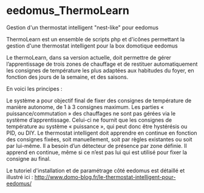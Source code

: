 # eedomus_ThermoLearn
Gestion d'un thermostat intelligent "nest-like" pour eedomus

ThermoLearn est un ensemble de scripts php et d'icônes permettant la gestion d'une thermostat intelligent pour la box 
domotique eedomus

Le thermoLearn, dans sa version actuelle, doit permettre de gérer l’apprentissage de trois zones de chauffage 
et de restituer automatiquement les consignes de température les plus adaptées aux habitudes du foyer, 
en fonction des jours de la semaine, et des saisons.

En voici les principes :

Le système a pour objectif final de fixer des consignes de température de manière autonome, de 1 à 3 consignes maximum.
Les parties « puissance/commutation » des chauffages ne sont pas gérées via le système d’apprentissage. 
Celui-ci ne fournit que les consignes de température au système « puissance », qui peut donc être hystérésis ou PID, ou DIY.
Le thermostat intelligent doit apprendre en continue en fonction des consignes fixées, 
soit manuellement, soit par règles existantes ou soit par lui-même.
Il a besoin d’un détecteur de présence par zone définie.
Il apprend en continue, même si ce n’est pas lui qui est utilisé pour fixer la consigne au final.

Le tutoriel d'installation et de paramétrage côté eedomus est détaillé et illustré ici :
http://www.domo-blog.fr/le-thermostat-intelligent-pour-eedomus/
